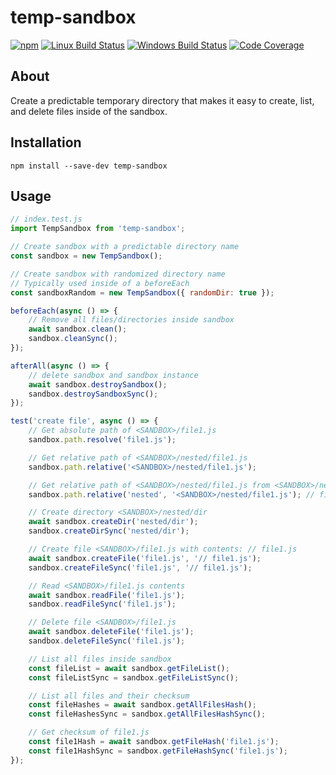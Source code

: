 # temp-sandbox

[![npm](https://img.shields.io/npm/v/temp-sandbox.svg?label=npm%20version)](https://www.npmjs.com/package/temp-sandbox)
[![Linux Build Status](https://img.shields.io/circleci/project/github/chrisblossom/temp-sandbox/master.svg?label=linux%20build)](https://circleci.com/gh/chrisblossom/temp-sandbox/tree/master)
[![Windows Build Status](https://img.shields.io/appveyor/ci/chrisblossom/temp-sandbox/master.svg?label=windows%20build)](https://ci.appveyor.com/project/chrisblossom/temp-sandbox/branch/master)
[![Code Coverage](https://img.shields.io/codecov/c/github/chrisblossom/temp-sandbox/master.svg)](https://codecov.io/gh/chrisblossom/temp-sandbox/branch/master)

## About

Create a predictable temporary directory that makes it easy to create, list, and delete files inside of the sandbox.

## Installation

`npm install --save-dev temp-sandbox`

## Usage

```js
// index.test.js
import TempSandbox from 'temp-sandbox';

// Create sandbox with a predictable directory name
const sandbox = new TempSandbox();

// Create sandbox with randomized directory name
// Typically used inside of a beforeEach
const sandboxRandom = new TempSandbox({ randomDir: true });

beforeEach(async () => {
    // Remove all files/directories inside sandbox
    await sandbox.clean();
    sandbox.cleanSync();
});

afterAll(async () => {
    // delete sandbox and sandbox instance
    await sandbox.destroySandbox();
    sandbox.destroySandboxSync();
});

test('create file', async () => {
    // Get absolute path of <SANDBOX>/file1.js
    sandbox.path.resolve('file1.js');

    // Get relative path of <SANDBOX>/nested/file1.js
    sandbox.path.relative('<SANDBOX>/nested/file1.js');

    // Get relative path of <SANDBOX>/nested/file1.js from <SANDBOX>/nested directory
    sandbox.path.relative('nested', '<SANDBOX>/nested/file1.js'); // file1.js

    // Create directory <SANDBOX>/nested/dir
    await sandbox.createDir('nested/dir');
    sandbox.createDirSync('nested/dir');

    // Create file <SANDBOX>/file1.js with contents: // file1.js
    await sandbox.createFile('file1.js', '// file1.js');
    sandbox.createFileSync('file1.js', '// file1.js');

    // Read <SANDBOX>/file1.js contents
    await sandbox.readFile('file1.js');
    sandbox.readFileSync('file1.js');

    // Delete file <SANDBOX>/file1.js
    await sandbox.deleteFile('file1.js');
    sandbox.deleteFileSync('file1.js');

    // List all files inside sandbox
    const fileList = await sandbox.getFileList();
    const fileListSync = sandbox.getFileListSync();

    // List all files and their checksum
    const fileHashes = await sandbox.getAllFilesHash();
    const fileHashesSync = sandbox.getAllFilesHashSync();

    // Get checksum of file1.js
    const file1Hash = await sandbox.getFileHash('file1.js');
    const file1HashSync = sandbox.getFileHashSync('file1.js');
});
```
